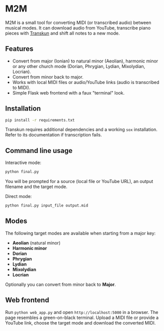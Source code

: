 # M2M

M2M is a small tool for converting MIDI (or transcribed audio) between musical modes. It can download audio from YouTube, transcribe piano pieces with [Transkun](https://github.com/braindefender/transkun) and shift all notes to a new mode.

## Features

- Convert from major (Ionian) to natural minor (Aeolian), harmonic minor or any other church mode (Dorian, Phrygian, Lydian, Mixolydian, Locrian).
- Convert from minor back to major.
- Works with local MIDI files or audio/YouTube links (audio is transcribed to MIDI).
- Simple Flask web frontend with a faux "terminal" look.

## Installation

```bash
pip install -r requirements.txt
```

Transkun requires additional dependencies and a working `sox` installation. Refer to its documentation if transcription fails.

## Command line usage

Interactive mode:

```bash
python final.py
```

You will be prompted for a source (local file or YouTube URL), an output filename and the target mode.

Direct mode:

```bash
python final.py input_file output.mid
```

## Modes

The following target modes are available when starting from a major key:

- **Aeolian** (natural minor)
- **Harmonic minor**
- **Dorian**
- **Phrygian**
- **Lydian**
- **Mixolydian**
- **Locrian**

Optionally you can convert from minor back to **Major**.

## Web frontend

Run `python web_app.py` and open `http://localhost:5000` in a browser. The page resembles a green-on-black terminal. Upload a MIDI file or provide a YouTube link, choose the target mode and download the converted MIDI.

